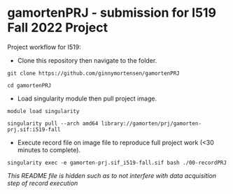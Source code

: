 # gamortenPRJ - submission for I519 Fall 2022 Project

Project workflow for I519:

* Clone this repository then navigate to the folder.
 
`git clone https://github.com/ginnymortensen/gamortenPRJ`

`cd gamortenPRJ`

* Load singularity module then pull project image.

`module load singularity`

`singularity pull --arch amd64 library://gamorten/prj/gamorten-prj.sif:i519-fall`

* Execute record file on image file to reproduce full project work (<30 minutes to complete).

`singularity exec -e gamorten-prj.sif_i519-fall.sif bash ./00-recordPRJ`

*This README file is hidden such as to not interfere with data acquisition step of record execution*

